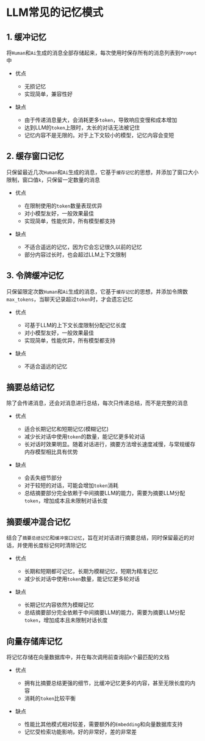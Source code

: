 # LLM常见的记忆模式

## 1. 缓冲记忆

将`Human`和`Ai`生成的消息全部存储起来，每次使用时保存所有的消息列表到`Prompt`中

* 优点
  * 无损记忆
  * 实现简单，兼容性好

* 缺点

  * 由于传递消息量大，会消耗更多`token`，导致响应变慢和成本增加
  * 达到LLM的`token`上限时，太长的对话无法被记住
  * 记忆内容不是无限的。对于上下文较小的模型，记忆内容会变短

## 2. 缓存窗口记忆

只保留最近几次`Human`和`Ai`生成的消息，它基于`缓存记忆`的思想，并添加了窗口大小限制，窗口值`k`，只保留一定数量的消息

* 优点

  * 在限制使用的`token`数量表现优异
  * 对小模型友好，一般效果最佳
  * 实现简单，性能优异，所有模型都支持

* 缺点

  * 不适合遥远的记忆，因为它会忘记很久以前的记忆
  * 部分内容过长时，也会超过LLM上下文限制

## 3. 令牌缓冲记忆

只保留限定次数`Human`和`Ai`生成的消息，它基于`缓存记忆`的思想，并添加令牌数`max_tokens`，当聊天记录超过`token`时，才会遗忘记忆

* 优点

  * 可基于LLM的上下文长度限制分配记忆长度
  * 对小模型友好，一般效果最佳
  * 实现简单，性能优异，所有模型都支持

* 缺点

  * 不适合遥远的记忆

## 摘要总结记忆

除了会传递消息，还会对消息进行总结，每次只传递总结，而不是完整的消息

* 优点
  * 适合长期记忆和短期记忆(模糊记忆)
  * 减少长对话中使用`token`的数量，能记忆更多轮对话
  * 长对话时效果明显。随着对话进行，摘要方法增长速度减慢，与常规缓存内存模型相比具有优势

* 缺点
  * 会丢失细节部分
  * 对于较短的对话，可能会增加`token`消耗
  * 总结摘要部分完全依赖于中间摘要LLM的能力，需要为摘要LLM分配`token`，增加成本且未限制对话长度

## 摘要缓冲混合记忆

结合了`摘要总结记忆`和`缓冲窗口记忆`，旨在对对话进行摘要总结，同时保留最近的对话，并使用长度标记何时清除记忆

* 优点
  * 长期和短期都可记忆，长期为模糊记忆，短期为精准记忆
  * 减少长对话中使用`token`数量，能记忆更多轮对话

* 缺点
  * 长期记忆内容依然为模糊记忆
  * 总结摘要部分完全依赖于中间摘要LLM的能力，需要为摘要LLM分配`token`，增加成本且未限制对话长度

## 向量存储库记忆

将记忆存储在向量数据库中，并在每次调用前查询前`K`个最匹配的文档

* 优点
  * 拥有比摘要总结更强的细节，比缓冲记忆更多的内容，甚至无限长度的内容
  * 消耗的`token`比较平衡
  
* 缺点
  * 性能比其他模式相对较差，需要额外的`Embedding`和向量数据库支持
  * 记忆受检索功能影响，好的非常好，差的非常差
